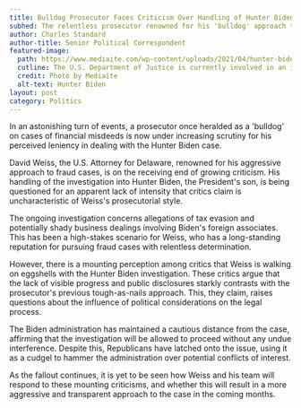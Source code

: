 ```yaml
---
title: Bulldog Prosecutor Faces Criticism Over Handling of Hunter Biden Case
subhed: The relentless prosecutor renowned for his 'bulldog' approach to fraud is now under fire for his seemingly lenient treatment of Hunter Biden's case.
author: Charles Standard
author-title: Senior Political Correspondent
featured-image: 
  path: https://www.mediaite.com/wp-content/uploads/2021/04/hunter-biden.jpg
  cutline: The U.S. Department of Justice is currently involved in an investigation of Hunter Biden, the President's son.
  credit: Photo by Mediaite
  alt-text: Hunter Biden
layout: post
category: Politics
---
```


In an astonishing turn of events, a prosecutor once heralded as a 'bulldog' on cases of financial misdeeds is now under increasing scrutiny for his perceived leniency in dealing with the Hunter Biden case.

David Weiss, the U.S. Attorney for Delaware, renowned for his aggressive approach to fraud cases, is on the receiving end of growing criticism. His handling of the investigation into Hunter Biden, the President's son, is being questioned for an apparent lack of intensity that critics claim is uncharacteristic of Weiss's prosecutorial style.

The ongoing investigation concerns allegations of tax evasion and potentially shady business dealings involving Biden's foreign associates. This has been a high-stakes scenario for Weiss, who has a long-standing reputation for pursuing fraud cases with relentless determination.

However, there is a mounting perception among critics that Weiss is walking on eggshells with the Hunter Biden investigation. These critics argue that the lack of visible progress and public disclosures starkly contrasts with the prosecutor's previous tough-as-nails approach. This, they claim, raises questions about the influence of political considerations on the legal process.

The Biden administration has maintained a cautious distance from the case, affirming that the investigation will be allowed to proceed without any undue interference. Despite this, Republicans have latched onto the issue, using it as a cudgel to hammer the administration over potential conflicts of interest.

As the fallout continues, it is yet to be seen how Weiss and his team will respond to these mounting criticisms, and whether this will result in a more aggressive and transparent approach to the case in the coming months.
